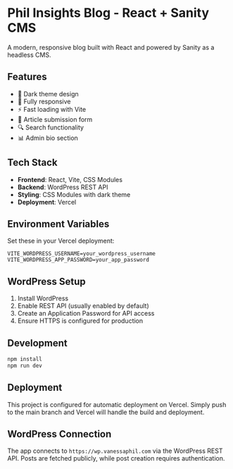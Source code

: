 # Phil Insights Blog - React + Sanity CMS

A modern, responsive blog built with React and powered by Sanity as a headless CMS.

## Features

- 🌙 Dark theme design
- 📱 Fully responsive
- ⚡ Fast loading with Vite
- 📝 Article submission form
- 🔍 Search functionality
- 📊 Admin bio section

## Tech Stack

- **Frontend**: React, Vite, CSS Modules
- **Backend**: WordPress REST API
- **Styling**: CSS Modules with dark theme
- **Deployment**: Vercel

## Environment Variables

Set these in your Vercel deployment:

```
VITE_WORDPRESS_USERNAME=your_wordpress_username
VITE_WORDPRESS_APP_PASSWORD=your_app_password
```

## WordPress Setup

1. Install WordPress
2. Enable REST API (usually enabled by default)
3. Create an Application Password for API access
4. Ensure HTTPS is configured for production

## Development

```bash
npm install
npm run dev
```

## Deployment

This project is configured for automatic deployment on Vercel. Simply push to the main branch and Vercel will handle the build and deployment.

## WordPress Connection

The app connects to `https://wp.vanessaphil.com` via the WordPress REST API. Posts are fetched publicly, while post creation requires authentication.
